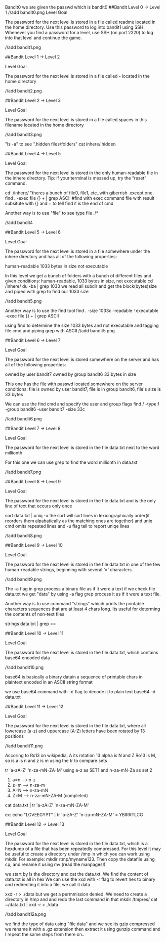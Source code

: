 Bandit0 we are given the passwd which is bandit0
##Bandit Level 0 → Level 1
//add bandit0.png
Level Goal

The password for the next level is stored in a file called readme located in the home directory. Use this password to log into bandit1 using SSH. Whenever you find a password for a level, use SSH (on port 2220) to log into that level and continue the game.

//add bandit1.png

##Bandit Level 1 → Level 2

Level Goal

The password for the next level is stored in a file called - located in the home directory

//add bandit2.png

##Bandit Level 2 → Level 3

Level Goal

The password for the next level is stored in a file called spaces in this filename located in the home directory

//add bandit3.png

"ls -a" to see ".hidden files/folders"
cat inhere/.hidden


##Bandit Level 4 → Level 5

Level Goal

The password for the next level is stored in the only human-readable file in the inhere directory. Tip: if your terminal is messed up, try the “reset” command.

cd ./inhere/
"theres a bunch of file0, file1, etc..with giberrish .except one.
find . -exec file {} + | grep ASCII #find with exec command file with result subsitute with {} and + to tell find it is the end of cmd

Another way is to use "file" to see type
file ./*

//add bandit4


##Bandit Level 5 → Level 6

Level Goal

The password for the next level is stored in a file somewhere under the inhere directory and has all of the following properties:

human-readable
1033 bytes in size
not executable

In this level we get a bunch of folders with a bunch of different files and given conditions:
human-readable, 1033 bytes in size, not executable
cd /inhere/
du -ba | grep 1033
we read all subdir and get the block(bytes)size and piped with grep to find our 1033 size

//add bandit5.png

Another way is to use the find tool
find . -size 1033c -readable ! executable -exec file {} + | grep ASCII

using find to determine the size 1033 bytes and not executable and tagging file cmd and piping grep with ASCII
//add bandit5.png

##Bandit Level 6 → Level 7

Level Goal

The password for the next level is stored somewhere on the server and has all of the following properties:

owned by user bandit7
owned by group bandit6
33 bytes in size

This one has the file with passwd located somewhere on the server
conditions: file is owned by user bandit7, file is in group bandit6, file's size is 33 bytes

We can use the find cmd and specify the user and group flags
find / -type f -group bandit6 -user bandit7 -size 33c

//add bandit6.png

##Bandit Level 7 → Level 8

Level Goal

The password for the next level is stored in the file data.txt next to the word millionth

For this one we can use grep to find the word millionth in data.txt

//add bandit7.png

##Bandit Level 8 → Level 9

Level Goal

The password for the next level is stored in the file data.txt and is the only line of text that occurs only once

sort data.txt | uniq -u
the sort will sort lines in lexicographically order(it reorders them alpabatically as the matching ones are together) and uniq cmd omits repeated lines and -u flag tell to report uniqe lines

//add bandit8.png


##Bandit Level 9 → Level 10

Level Goal

The password for the next level is stored in the file data.txt in one of the few human-readable strings, beginning with several ‘=’ characters.

//add bandit9.png

The -a flag in grep process a binary file as if it were a text
if we check file data.txt we get "data" by using -a flag grep process it as if it were a text file.

Another way is to use command "strings" whicih prints the printable characters sequences that are at least 4 chars long. Its useful for determing the contents of non-text files

strings data.txt | grep ==

##Bandit Level 10 → Level 11

Level Goal

The password for the next level is stored in the file data.txt, which contains base64 encoded data

//add bandit10.png

base64 is basically a binary datain a sequence of printable chars in plaintext encoded in an ASCII string format

we use base64 command with -d flag to decode it to plain text
base64 -d data.txt

##Bandit Level 11 → Level 12

Level Goal

The password for the next level is stored in the file data.txt, where all lowercase (a-z) and uppercase (A-Z) letters have been rotated by 13 positions

//add bandit11.png

Accoring to Ro13 on wikipedia, A its rotation 13 alpha is N and Z Ro13 is M, so is a is n and z is m using the tr to compare sets

tr 'a-zA-Z' 'n-za-mN-ZA-M'
using a-z as SET1 and n-za-mN-Za as set 2
1) a=n --> n-z
2) z=m --> n-za-m
3) A=N --> n-za-mN
4) Z=M --> n-za-mN-ZA-M  (completed)

cat data.txt | tr 'a-zA-Z' 'n-za-mN-ZA-M'

ex: echo "LOVEEGYPT" | tr 'a-zA-Z' 'n-za-mN-ZA-M' = YBIRRTLCG


##Bandit Level 12 → Level 13

Level Goal

The password for the next level is stored in the file data.txt, which is a hexdump of a file that has been repeatedly compressed. For this level it may be useful to create a directory under /tmp in which you can work using mkdir. For example: mkdir /tmp/myname123. Then copy the datafile using cp, and rename it using mv (read the manpages!)

we start by ls the directory and cat the data.txt. We find the content of data.txt is all in hex
We can use the xxd with -r flag to revert hex to binary and redirecting it into a file, we call it data

xxd -r > ./data
but we get a permmission denied. We need to create a directory in /tmp and and redo the last command in that
mkdir /tmp/es/
cat ~/data.txt | xxd -r > ./data

//add bandit12a.png

we find the type of data using "file data" and we see its gzip compressed
we rename it with a .gz extension then extract it using gunzip command
and I repeat the same steps from there on..

